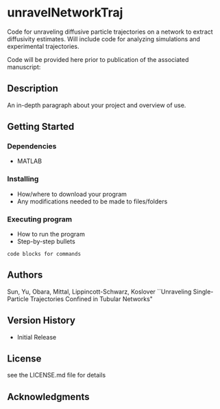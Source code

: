 # unravelNetworkTraj
Code for unraveling diffusive particle trajectories on a network to extract diffusivity estimates. Will include code for analyzing simulations and experimental trajectories.

Code will be provided here prior to publication of the associated manuscript:

## Description

An in-depth paragraph about your project and overview of use.

## Getting Started

### Dependencies

* MATLAB

### Installing

* How/where to download your program
* Any modifications needed to be made to files/folders

### Executing program

* How to run the program
* Step-by-step bullets
```
code blocks for commands
```

## Authors

Sun, Yu, Obara, Mittal, Lippincott-Schwarz, Koslover ``Unraveling Single-Particle Trajectories Confined in Tubular Networks"

## Version History

* Initial Release

## License

see the LICENSE.md file for details

## Acknowledgments
